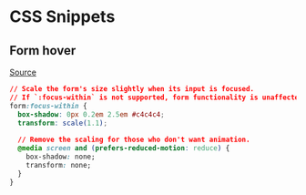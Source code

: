 # CSS Snippets


## Form hover

[Source](https://codepen.io/ericwbailey/pen/KQOpRM)

```css
// Scale the form's size slightly when its input is focused.
// If `:focus-within` is not supported, form functionality is unaffected.
form:focus-within {
  box-shadow: 0px 0.2em 2.5em #c4c4c4;
  transform: scale(1.1); 
  
  // Remove the scaling for those who don't want animation.
  @media screen and (prefers-reduced-motion: reduce) {
    box-shadow: none;
    transform: none; 
  }
}
```
